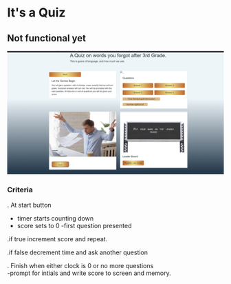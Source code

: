 # **It's a Quiz**

## Not functional yet


![Image](./assets/img/scrn1.png)
###  Criteria  
. At start button
- timer starts counting down
- score sets to 0
-first question presented  

.if true increment score and repeat.  

.if false decrement time  and ask another question 

. Finish when either clock is 0 or no more questions  
-prompt for intials and write score to screen and memory.


